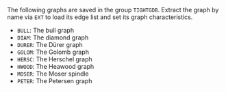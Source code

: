 The following graphs are saved in the group `TIGHTGDB`. Extract the graph by name via `EXT` to load its edge list and set its graph characteristics.

* `BULL`: The bull graph
* `DIAM`: The diamond graph
* `DURER`: The Dürer graph
* `GOLOM`: The Golomb graph
* `HERSC`: The Herschel graph
* `HWOOD`: The Heawood graph
* `MOSER`: The Moser spindle
* `PETER`: The Petersen graph
